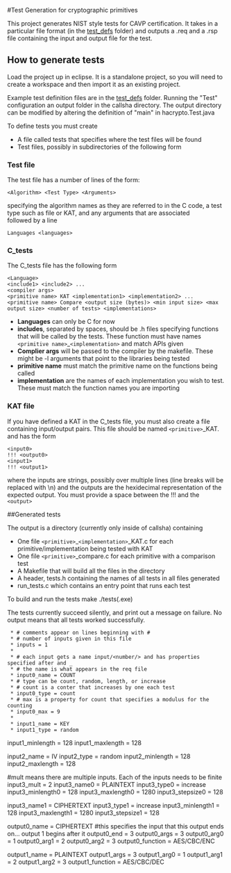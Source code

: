 #Test Generation for cryptographic primitives

This project generates NIST style tests for CAVP certification. It takes in
a particular file format (in the [test_defs](test_defs) folder) and outputs
a .req and a .rsp file containing the input and output file for the test. 


## How to generate tests

Load the project up in eclipse. It is a standalone project, so you will
need to create a workspace and then import it as an existing project.

Example test definition files are  in the [test_defs](test_defs) folder. 
Running the "Test" configuration an output folder in the callsha directory.
The output directory can be modified by altering the definition of "main" in
hacrypto.Test.java 

To define tests you must create

  * A file called tests that specifies where the test files will be found
  * Test files, possibly in subdirectories of the following form
  
### Test file

The test file has a number of lines of the form:

	<Algorithm> <Test Type> <Arguments>

specifying the algorithm names as they are referred to in the C code, a test type such as
file or KAT, and any arguments that are associated  
followed by a line

	Languages <languages>
	

	 
    
### C_tests
The C_tests file has the following form

	<Language>
	<include1> <include2> ...
	<compiler args>
	<primitive name> KAT <implementation1> <implementation2> ...
	<primitive name> Compare <output size (bytes)> <min input size> <max output size> <number of tests> <implementations>
	
  * __Languages__ can only be C for now
  * __includes__, separated by spaces, should be .h files specifying functions that
    will be called by the tests. These function must have names `<primitive name>`_`<implementation>`
    and match APIs given 
  * __Complier args__ will be passed to the compiler by the makefile. These might be -l arguments
    that point to the libraries being tested
  * __primitive name__ must match the primitive name on the functions being called
  * __implementation__ are the names of each implementation you wish to test. These must
    match the function names you are importing

### KAT file
   
If you have defined a KAT in the C_tests file, you must also create a file
containing input/output pairs. This file should be named `<primitive>`_KAT. and
has the form

	<input0>
	!!! <output0>
	<input1>
	!!! <output1>
	
where the inputs are strings, possibly over multiple lines (line breaks will be replaced with \n)
and the outputs are the hexidecimal representation of the expected output. You must provide a space
between the !!! and the `<output>`

##Generated tests

The output is a directory (currently only inside of callsha) containing
   * One file `<primitive>`_`<implementation>`_KAT.c for each primitive/implementation
     being tested with KAT
   * One file `<primitive>`_compare.c for each primitive with a comparison test
   * A Makefile that will build all the files in the directory
   * A header, tests.h containing the names of all tests in all files generated
   * run_tests.c which contains an entry point that runs each test
   
To build and run the tests
	make
	./tests(.exe)

The tests currently succeed silently, and print out a message on failure. No output
means that all tests worked successfully.



	 * # comments appear on lines beginning with #
	 * # number of inputs given in this file
	 * inputs = 1
	 * 
	 * # each input gets a name input/<number/> and has properties specified after and _
	 * # the name is what appears in the req file
	 * input0_name = COUNT
	 * # type can be count, random, length, or increase
	 * # count is a conter that increases by one each test
	 * input0_type = count
	 * # max is a property for count that specifies a modulus for the counting
	 * input0_max = 9
	 * 
	 * input1_name = KEY
	 * input1_type = random
input1_minlength = 128 
input1_maxlength = 128

input2_name = IV
input2_type = random
input2_minlength = 128
input2_maxlength = 128

#mult means there are multiple inputs. Each of the inputs needs to be finite
input3_mult = 2
input3_name0 = PLAINTEXT
input3_type0 = increase
input3_minlength0 = 128
input3_maxlength0 = 1280
input3_stepsize0 = 128 

input3_name1 = CIPHERTEXT
input3_type1 = increase
input3_minlength1 = 128
input3_maxlength1 = 1280
input3_stepsize1 = 128 

output0_name = CIPHERTEXT
#this specifies the input that this output ends on... output 1 begins after it
output0_end = 3
output0_args = 3
output0_arg0 = 1
output0_arg1 = 2
output0_arg2 = 3
output0_function = AES/CBC/ENC

output1_name = PLAINTEXT
output1_args = 3
output1_arg0 = 1
output1_arg1 = 2
output1_arg2 = 3
output1_function = AES/CBC/DEC

